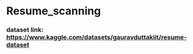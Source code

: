 ﻿# Resume_scanning

 ### dataset link: https://www.kaggle.com/datasets/gauravduttakiit/resume-dataset
